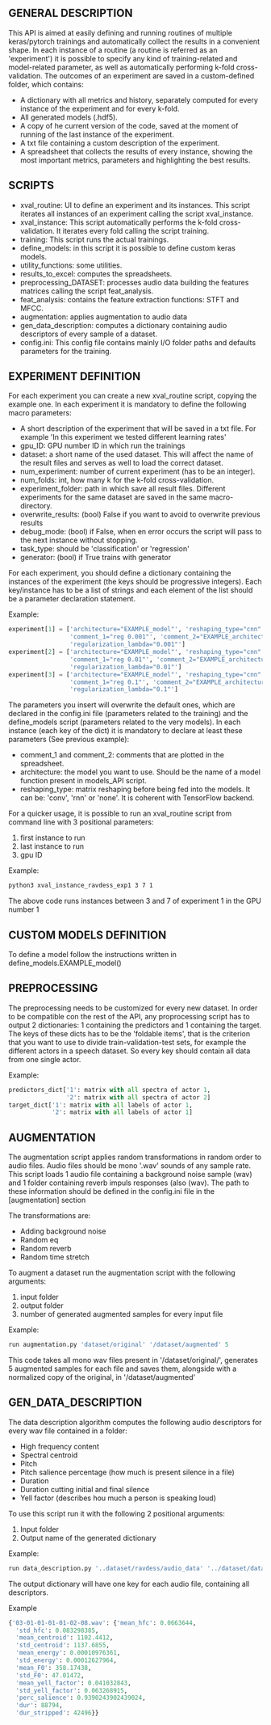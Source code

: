 ## GENERAL DESCRIPTION
This API is aimed at easily defining and running routines
of multiple keras/pytorch trainings and automatically collect the results in a convenient shape. In each instance of a routine (a routine is referred as an 'experiment') it is possible to specify any kind of training-related and model-related parameter, as well as automatically performing k-fold cross-validation. The outcomes of an experiment are saved in a custom-defined folder, which contains:
* A dictionary with all metrics and history, separately computed for every instance of the experiment and for every k-fold.
* All generated models (.hdf5).
* A copy of he current version of the code, saved at the moment of running of the last instance of the experiment.
* A txt file containing a custom description of the experiment.
* A spreadsheet that collects the results of every instance, showing the most important metrics, parameters and highlighting the best results.


## SCRIPTS
* xval_routine: UI to define an experiment and its instances. This script iterates all instances of an experiment calling the script xval_instance.
* xval_instance: This script automatically performs the k-fold cross-validation. It iterates every fold calling the script training.
* training: This script runs the actual trainings.
* define_models: in this script it is possible to define custom keras models.
* utility_functions: some utilities.
* results_to_excel: computes the spreadsheets.
* preprocessing_DATASET: processes audio data building the features matrices calling the script feat_analysis.
* feat_analysis: contains the feature extraction functions: STFT and MFCC.
* augmentation: applies augmentation to audio data
* gen_data_description: computes a dictionary containing audio descriptors of every sample of a dataset.
* config.ini: This config file contains mainly I/O folder paths and defaults parameters for the training.


## EXPERIMENT DEFINITION
For each experiment you can create a new xval_routine script, copying the example one.
In each experiment it is mandatory to define the following macro parameters:
* A short description of the experiment that will be saved in a txt file. For example 'In this experiment we tested different learning rates'
* gpu_ID: GPU number ID in which run the trainings
* dataset: a short name of the used dataset. This will affect the name of the result files and serves as well to load the correct dataset.
* num_experiment: number of current experiment (has to be an integer).
* num_folds: int, how many k for the k-fold cross-validation.
* experiment_folder: path in which save all result files. Different experiments for the same dataset are saved in the same macro-directory.
* overwrite_results: (bool) False if you want to avoid to overwrite previous results
* debug_mode: (bool) if False, when en error occurs the script will pass to the next instance without stopping.
* task_type: should be 'classification' or 'regression'
* generator: (bool) if True trains with generator



For each experiment, you should define a dictionary containing the instances of the experiment (the keys should be progressive integers). Each key/instance has to be a list of strings and each element of the list should be a parameter declaration statement.

Example:
```python
experiment[1] = ['architecture="EXAMPLE_model"', 'reshaping_type="cnn"',
                 'comment_1="reg 0.001"', 'comment_2="EXAMPLE_architecture"',
                 'regularization_lambda="0.001"']
experiment[2] = ['architecture="EXAMPLE_model"', 'reshaping_type="cnn"',
                 'comment_1="reg 0.01"', 'comment_2="EXAMPLE_architecture"',
                 'regularization_lambda="0.01"']
experiment[3] = ['architecture="EXAMPLE_model"', 'reshaping_type="cnn"',
                 'comment_1="reg 0.1"', 'comment_2="EXAMPLE_architecture"',
                 'regularization_lambda="0.1"']

```

The parameters you insert will overwrite the default ones, which are declared in the config.ini file (parameters related to the training) and the define_models script (parameters related to the very models). In each instance (each key of the dict) it is mandatory to declare at least these parameters (See previous example):
* comment_1 and comment_2: comments that are plotted in the spreadsheet.
* architecture: the model you want to use. Should be the name of a model function present in models_API script.
* reshaping_type: matrix reshaping before being fed into the models. It can be: 'conv', 'rnn' or 'none'. It is coherent with TensorFlow backend.

For a quicker usage, it is possible to run an xval_routine script from command line with 3 positional parameters:
1. first instance to run
2. last instance to run
3. gpu ID

Example:
```bash
python3 xval_instance_ravdess_exp1 3 7 1
```
The above code runs instances between 3 and 7 of experiment 1 in the GPU number 1

## CUSTOM MODELS DEFINITION
To define a model follow the instructions written in define_models.EXAMPLE_model()


## PREPROCESSING
The preprocessing needs to be customized for every new dataset. In order to be compatible con the rest of the API, any proprocessing script has to output 2 dictionaries: 1 containing the predictors and 1 containing the target. The keys of these dicts has to be the 'foldable items', that is the criterion that you want to use to divide train-validation-test sets, for example the different actors in a speech dataset. So every key should contain all data from one single actor.

Example:
```python
predictors_dict['1': matrix with all spectra of actor 1,
                '2': matrix with all spectra of actor 2]
target_dict['1': matrix with all labels of actor 1,
            '2': matrix with all labels of actor 1]
```

## AUGMENTATION
The augmentation script applies random transformations in random order to audio files. Audio files should be mono '.wav' sounds of any sample rate. This script loads 1 audio file containing a background noise sample (wav) and 1 folder containing reverb impuls responses (also (wav). The path to these information should be defined in the config.ini file in the [augmentation] section

The transformations are:
* Adding background noise
* Random eq
* Random reverb
* Random time stretch

To augment a dataset run the augmentation script with the following arguments:
1. input folder
2. output folder
3. number of generated augmented samples for every input file

Example:
```python
run augmentation.py 'dataset/original' '/dataset/augmented' 5  
```
This code takes all mono wav files present in '/dataset/original/', generates 5 augmented samples for each file and saves them, alongside with a normalized copy of the original, in '/dataset/augmented'

## GEN_DATA_DESCRIPTION
The data description algorithm computes the following audio descriptors for every wav file contained in a folder:
* High frequency content
* Spectral centroid
* Pitch
* Pitch salience percentage (how much is present silence in a file)
* Duration
* Duration cutting initial and final silence
* Yell factor (describes hou much a person is speaking loud)

To use this script run it with the following 2 positional arguments:
1. Input folder
2. Output name of the generated dictionary

Example:
```python
run data_description.py '..dataset/ravdess/audio_data' '../dataset/dataset_descriptions/ravdess_description.npy'  
```

The output dictionary will have one key for each audio file, containing all descriptors.

Example
```python
{'03-01-01-01-01-02-08.wav': {'mean_hfc': 0.0663644,
  'std_hfc': 0.083298385,
  'mean_centroid': 1102.4412,
  'std_centroid': 1137.6855,
  'mean_energy': 0.00010976361,
  'std_energy': 0.00012627964,
  'mean_F0': 358.17438,
  'std_F0': 47.01472,
  'mean_yell_factor': 0.041032843,
  'std_yell_factor': 0.063268915,
  'perc_salience': 0.9390243902439024,
  'dur': 88794,
  'dur_stripped': 42496}}  
```
